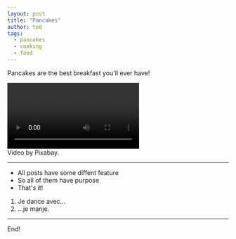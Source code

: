 ```yaml
---
layout: post
title: "Pancakes"
author: ted
tags:
  - pancakes
  - cooking
  - food
---
```

Pancakes are the best breakfast you'll ever have!

<p class="information">
  <video controls src="{{ site.url }}/assets/videos/pancakes.mp4" type="video/mp4">
    This video couldn't be loaded!
  </video><br>
  Video by Pixabay.
</p>

***

+ All posts have some diffent feature
+ So all of them have purpose
+ That's it!

1. Je dance avec...
1. ...je manje.

***

End!
